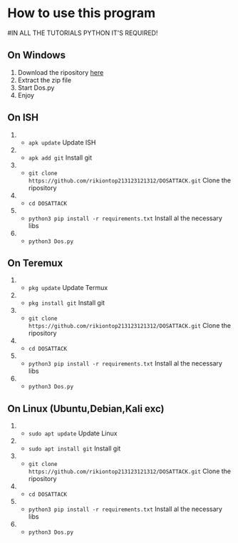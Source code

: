# How to use this program

#IN ALL THE TUTORIALS PYTHON IT'S REQUIRED!

## On Windows
1. Download the ripository [here](https://github.com/rikiontop213123121312/DOSATTACK/archive/refs/heads/main.zip)
2. Extract the zip file
3. Start Dos.py
4. Enjoy
## On ISH
1. * `apk update` Update ISH
2. * `apk add git` Install git
3. * `git clone https://github.com/rikiontop213123121312/DOSATTACK.git` Clone the ripository
4. * `cd DOSATTACK`
5. * `python3 pip install -r requirements.txt` Install al the necessary libs
6. * `python3 Dos.py`
## On Teremux
1. * `pkg update` Update Termux
2. * `pkg install git` Install git
3. * `git clone https://github.com/rikiontop213123121312/DOSATTACK.git` Clone the ripository
4. * `cd DOSATTACK`
5. * `python3 pip install -r requirements.txt` Install al the necessary libs
6. * `python3 Dos.py`
## On Linux (Ubuntu,Debian,Kali exc)
1. * `sudo apt update` Update Linux
2. * `sudo apt install git` Install git
3. * `git clone https://github.com/rikiontop213123121312/DOSATTACK.git` Clone the ripository
4. * `cd DOSATTACK`
5. * `python3 pip install -r requirements.txt` Install al the necessary libs
6. * `python3 Dos.py`
